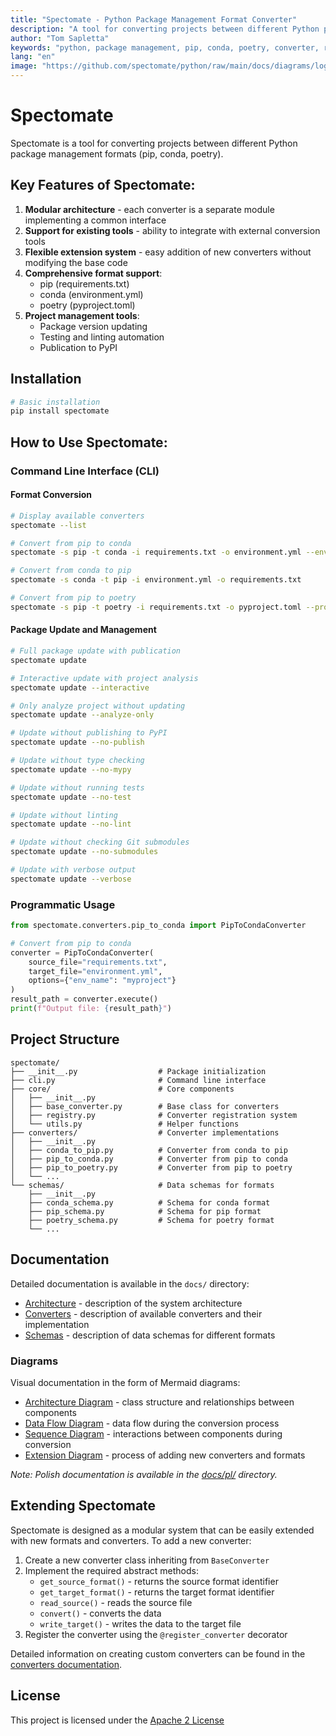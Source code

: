 ```yaml
---
title: "Spectomate - Python Package Management Format Converter"
description: "A tool for converting projects between different Python package management formats (pip, conda, poetry)"
author: "Tom Sapletta"
keywords: "python, package management, pip, conda, poetry, converter, requirements.txt, environment.yml, pyproject.toml"
lang: "en"
image: "https://github.com/spectomate/python/raw/main/docs/diagrams/logo.png"
---
```


# Spectomate

Spectomate is a tool for converting projects between different Python package management formats (pip, conda, poetry).

## Key Features of Spectomate:

1. **Modular architecture** - each converter is a separate module implementing a common interface
2. **Support for existing tools** - ability to integrate with external conversion tools
3. **Flexible extension system** - easy addition of new converters without modifying the base code
4. **Comprehensive format support**:
   - pip (requirements.txt)
   - conda (environment.yml)
   - poetry (pyproject.toml)
5. **Project management tools**:
   - Package version updating
   - Testing and linting automation
   - Publication to PyPI

## Installation

```bash
# Basic installation
pip install spectomate
```

## How to Use Spectomate:

### Command Line Interface (CLI)

#### Format Conversion

```bash
# Display available converters
spectomate --list

# Convert from pip to conda
spectomate -s pip -t conda -i requirements.txt -o environment.yml --env-name myproject

# Convert from conda to pip
spectomate -s conda -t pip -i environment.yml -o requirements.txt

# Convert from pip to poetry
spectomate -s pip -t poetry -i requirements.txt -o pyproject.toml --project-name "my-project" --version "0.1.0"
```

#### Package Update and Management

```bash
# Full package update with publication
spectomate update

# Interactive update with project analysis
spectomate update --interactive

# Only analyze project without updating
spectomate update --analyze-only

# Update without publishing to PyPI
spectomate update --no-publish

# Update without type checking
spectomate update --no-mypy

# Update without running tests
spectomate update --no-test

# Update without linting
spectomate update --no-lint

# Update without checking Git submodules
spectomate update --no-submodules

# Update with verbose output
spectomate update --verbose
```

### Programmatic Usage

```python
from spectomate.converters.pip_to_conda import PipToCondaConverter

# Convert from pip to conda
converter = PipToCondaConverter(
    source_file="requirements.txt",
    target_file="environment.yml",
    options={"env_name": "myproject"}
)
result_path = converter.execute()
print(f"Output file: {result_path}")
```

## Project Structure

```
spectomate/
├── __init__.py                  # Package initialization
├── cli.py                       # Command line interface
├── core/                        # Core components
│   ├── __init__.py
│   ├── base_converter.py        # Base class for converters
│   ├── registry.py              # Converter registration system
│   └── utils.py                 # Helper functions
├── converters/                  # Converter implementations
│   ├── __init__.py
│   ├── conda_to_pip.py          # Converter from conda to pip
│   ├── pip_to_conda.py          # Converter from pip to conda
│   ├── pip_to_poetry.py         # Converter from pip to poetry
│   └── ...
└── schemas/                     # Data schemas for formats
    ├── __init__.py
    ├── conda_schema.py          # Schema for conda format
    ├── pip_schema.py            # Schema for pip format
    ├── poetry_schema.py         # Schema for poetry format
    └── ...
```

## Documentation

Detailed documentation is available in the `docs/` directory:

- [Architecture](docs/ARCHITECTURE.md) - description of the system architecture
- [Converters](docs/CONVERTERS.md) - description of available converters and their implementation
- [Schemas](docs/SCHEMAS.md) - description of data schemas for different formats

### Diagrams

Visual documentation in the form of Mermaid diagrams:

- [Architecture Diagram](docs/diagrams/ARCHITECTURE_DIAGRAM.md) - class structure and relationships between components
- [Data Flow Diagram](docs/diagrams/DATA_FLOW_DIAGRAM.md) - data flow during the conversion process
- [Sequence Diagram](docs/diagrams/SEQUENCE_DIAGRAM.md) - interactions between components during conversion
- [Extension Diagram](docs/diagrams/EXTENSION_DIAGRAM.md) - process of adding new converters and formats

*Note: Polish documentation is available in the [docs/pl/](docs/pl/) directory.*

## Extending Spectomate

Spectomate is designed as a modular system that can be easily extended with new formats and converters. To add a new converter:

1. Create a new converter class inheriting from `BaseConverter`
2. Implement the required abstract methods:
   - `get_source_format()` - returns the source format identifier
   - `get_target_format()` - returns the target format identifier
   - `read_source()` - reads the source file
   - `convert()` - converts the data
   - `write_target()` - writes the data to the target file
3. Register the converter using the `@register_converter` decorator

Detailed information on creating custom converters can be found in the [converters documentation](docs/CONVERTERS.md).

## License

This project is licensed under the [Apache 2 License](LICENSE) 


